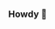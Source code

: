 ### Howdy 👋

<!--
**therandomsecurityguy/therandomsecurityguy** is a ✨ _special_ ✨ repository because its `README.md` (this file) appears on your GitHub profile.

Projects that I started: [https://github.com/therandomsecurityguy](https://github.com/therandomsecurityguy)
Research that I've worked on: [https://randomsecurity.dev/research/](https://randomsecurity.dev/research/)
Blog: [https://randomsecurity.dev](https://randomsecurity.dev)
Twitter: [https://twitter.com/theredinthesky](https://twitter.com/theredinthesky)
LinkedIn: [https://www.linkedin.com/in/derekchamorro/](https://www.linkedin.com/in/derekchamorro/)
Contact: dc (at) randomsecurity.dev

Cheers!
